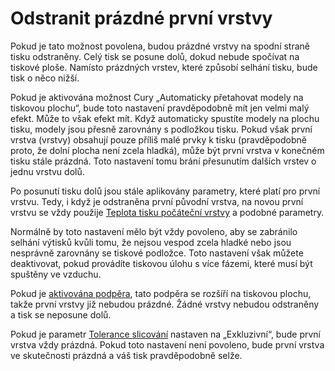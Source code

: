 Odstranit prázdné první vrstvy
====
Pokud je tato možnost povolena, budou prázdné vrstvy na spodní straně tisku odstraněny. Celý tisk se posune dolů, dokud nebude spočívat na tiskové ploše. Namísto prázdných vrstev, které způsobí selhání tisku, bude tisk o něco nižší.

Pokud je aktivována možnost Cury „Automaticky přetahovat modely na tiskovou plochu“, bude toto nastavení pravděpodobně mít jen velmi malý efekt. Může to však efekt mít. Když automaticky spustíte modely na plochu tisku, modely jsou přesně zarovnány s podložkou tisku. Pokud však první vrstva (vrstvy) obsahují pouze příliš malé prvky k tisku (pravděpodobně proto, že dolní plocha není zcela hladká), může být první vrstva v konečném tisku stále prázdná. Toto nastavení tomu brání přesunutím dalších vrstev o jednu vrstvu dolů.

Po posunutí tisku dolů jsou stále aplikovány parametry, které platí pro první vrstvu. Tedy, i když je odstraněna první původní vrstva, na novou první vrstvu se vždy použije [Teplota tisku počáteční vrstvy](../material/material_print_temperature_layer_0.md) a podobné parametry.

Normálně by toto nastavení mělo být vždy povoleno, aby se zabránilo selhání výtisků kvůli tomu, že nejsou vespod zcela hladké nebo jsou nesprávně zarovnány se tiskové podložce. Toto nastavení však můžete deaktivovat, pokud provádíte tiskovou úlohu s více fázemi, které musí být spuštěny ve vzduchu.

Pokud je [aktivována podpěra](../support/support_enable.md), tato podpěra se rozšíří na tiskovou plochu, takže první vrstvy již nebudou prázdné. Žádné vrstvy nebudou odstraněny a tisk se neposune dolů.

Pokud je parametr [Tolerance slicování](../experimental/slicing_tolerance.md) nastaven na „Exkluzivní“, bude první vrstva vždy prázdná. Pokud toto nastavení není povoleno, bude první vrstva ve skutečnosti prázdná a váš tisk pravděpodobně selže.


